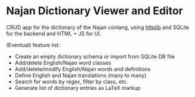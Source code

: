 # Najan Dictionary Viewer and Editor

CRUD app for the dictionary of the Najan conlang, using [httplib](https://github.com/yhirose/cpp-httplib) and SQLite for the backend and HTML + JS for UI.

(Eventual) feature list:
- Create an empty dictionary schema or import from SQLite DB file
- Add/delete English/Najan word classes
- Add/delete/modify English/Najan words and definitions
- Define English and Najan translations (many to many)
- Search for words by regex, filter by class, etc.
- Generate list of dictionary entries as LaTeX markup
